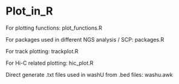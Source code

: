 # Plot_in_R
For plotting functions: plot_functions.R

For packages used in different NGS analysis / SCP: packages.R

For track plotting: trackplot.R

For Hi-C related plotting: hic_plot.R

Direct generate .txt files used in washU from .bed files: washu.awk
